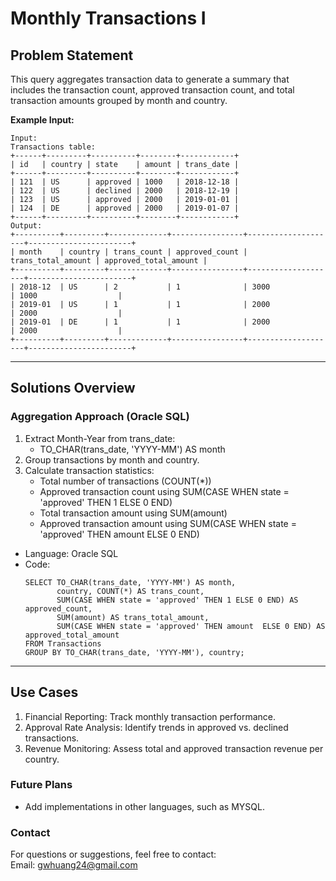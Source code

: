 # **Monthly Transactions I**

## **Problem Statement**
This query aggregates transaction data to generate a summary that includes the transaction count, approved transaction count, and total transaction amounts grouped by month and country.  
  
  
**Example Input:**
  ```
  Input: 
  Transactions table:
  +------+---------+----------+--------+------------+
  | id   | country | state    | amount | trans_date |
  +------+---------+----------+--------+------------+
  | 121  | US      | approved | 1000   | 2018-12-18 |
  | 122  | US      | declined | 2000   | 2018-12-19 |
  | 123  | US      | approved | 2000   | 2019-01-01 |
  | 124  | DE      | approved | 2000   | 2019-01-07 |
  +------+---------+----------+--------+------------+
  Output: 
  +----------+---------+-------------+----------------+--------------------+-----------------------+
  | month    | country | trans_count | approved_count | trans_total_amount | approved_total_amount |
  +----------+---------+-------------+----------------+--------------------+-----------------------+
  | 2018-12  | US      | 2           | 1              | 3000               | 1000                  |
  | 2019-01  | US      | 1           | 1              | 2000               | 2000                  |
  | 2019-01  | DE      | 1           | 1              | 2000               | 2000                  |
  +----------+---------+-------------+----------------+--------------------+-----------------------+
  ```
---

## **Solutions Overview**
### **Aggregation Approach (Oracle SQL)**
1. Extract Month-Year from trans_date:
   - TO_CHAR(trans_date, 'YYYY-MM') AS month
2. Group transactions by month and country.
3. Calculate transaction statistics:
   - Total number of transactions (COUNT(*))
   - Approved transaction count using SUM(CASE WHEN state = 'approved' THEN 1 ELSE 0 END)
   - Total transaction amount using SUM(amount)
   - Approved transaction amount using SUM(CASE WHEN state = 'approved' THEN amount ELSE 0 END)
   
- Language: Oracle SQL
- Code:
  ```
  SELECT TO_CHAR(trans_date, 'YYYY-MM') AS month,
         country, COUNT(*) AS trans_count, 
         SUM(CASE WHEN state = 'approved' THEN 1 ELSE 0 END) AS approved_count,
         SUM(amount) AS trans_total_amount,
         SUM(CASE WHEN state = 'approved' THEN amount  ELSE 0 END) AS approved_total_amount
  FROM Transactions
  GROUP BY TO_CHAR(trans_date, 'YYYY-MM'), country;
  ```
  
---

## **Use Cases**
1. Financial Reporting: Track monthly transaction performance.
2. Approval Rate Analysis: Identify trends in approved vs. declined transactions.
3. Revenue Monitoring: Assess total and approved transaction revenue per country.

### **Future Plans**
- Add implementations in other languages, such as MYSQL.
  
### **Contact**
For questions or suggestions, feel free to contact:  
Email: gwhuang24@gmail.com
